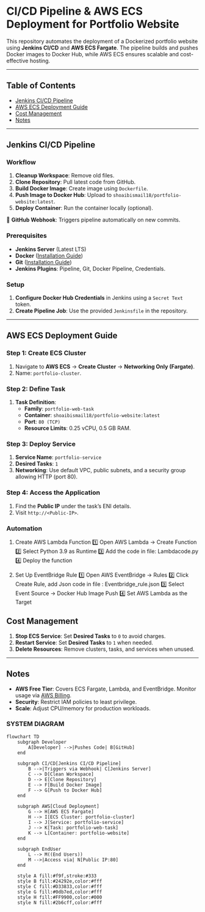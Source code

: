 # CI/CD Pipeline & AWS ECS Deployment for Portfolio Website

This repository automates the deployment of a Dockerized portfolio website using **Jenkins CI/CD** and **AWS ECS Fargate**. The pipeline builds and pushes Docker images to Docker Hub, while AWS ECS ensures scalable and cost-effective hosting.

---

## Table of Contents
- [Jenkins CI/CD Pipeline](#jenkins-cicd-pipeline)
- [AWS ECS Deployment Guide](#aws-ecs-deployment-guide)
- [Cost Management](#cost-management)
- [Notes](#notes)

---

## Jenkins CI/CD Pipeline

### Workflow
1. **Cleanup Workspace**: Remove old files.
2. **Clone Repository**: Pull latest code from GitHub.
3. **Build Docker Image**: Create image using `Dockerfile`.
4. **Push Image to Docker Hub**: Upload to `shoaibismail18/portfolio-website:latest`.
5. **Deploy Container**: Run the container locally (optional).

🔔 **GitHub Webhook**: Triggers pipeline automatically on new commits.

### Prerequisites
- **Jenkins Server** (Latest LTS)
- **Docker** ([Installation Guide](https://www.docker.com/get-started))
- **Git** ([Installation Guide](https://git-scm.com/downloads))
- **Jenkins Plugins**: Pipeline, Git, Docker Pipeline, Credentials.

### Setup
1. **Configure Docker Hub Credentials** in Jenkins using a `Secret Text` token.
2. **Create Pipeline Job**: Use the provided `Jenkinsfile` in the repository.

---

## AWS ECS Deployment Guide

### Step 1: Create ECS Cluster
1. Navigate to **AWS ECS** → **Create Cluster** → **Networking Only (Fargate)**.
2. Name: `portfolio-cluster`.

### Step 2: Define Task
1. **Task Definition**:
   - **Family**: `portfolio-web-task`
   - **Container**: `shoaibismail18/portfolio-website:latest`
   - **Port**: `80 (TCP)`
   - **Resource Limits**: 0.25 vCPU, 0.5 GB RAM.

### Step 3: Deploy Service
1. **Service Name**: `portfolio-service`
2. **Desired Tasks**: `1`
3. **Networking**: Use default VPC, public subnets, and a security group allowing HTTP (port 80).

### Step 4: Access the Application
1. Find the **Public IP** under the task’s ENI details.
2. Visit `http://<Public-IP>`.

### Automation ###
1. Create AWS Lambda Function
1️⃣ Open AWS Lambda → Create Function
2️⃣ Select Python 3.9 as Runtime
3️⃣ Add the code in file: Lambdacode.py
4️⃣ Deploy the function

2. Set Up EventBridge Rule
1️⃣ Open AWS EventBridge → Rules
2️⃣ Click Create Rule, add Json code in file : Eventbridge_rule.json
3️⃣ Select Event Source → Docker Hub Image Push
4️⃣ Set AWS Lambda as the Target


## Cost Management
1. **Stop ECS Service**: Set **Desired Tasks** to `0` to avoid charges.
2. **Restart Service**: Set **Desired Tasks** to `1` when needed.
3. **Delete Resources**: Remove clusters, tasks, and services when unused.

---

## Notes
- **AWS Free Tier**: Covers ECS Fargate, Lambda, and EventBridge. Monitor usage via [AWS Billing](https://console.aws.amazon.com/billing/).
- **Security**: Restrict IAM policies to least privilege.
- **Scale**: Adjust CPU/memory for production workloads.


### SYSTEM DIAGRAM ###

```mermaid
flowchart TD
    subgraph Developer
        A[Developer] -->|Pushes Code| B[GitHub]
    end

    subgraph CI/CD[Jenkins CI/CD Pipeline]
        B -->|Triggers via Webhook| C[Jenkins Server]
        C --> D[Clean Workspace]
        D --> E[Clone Repository]
        E --> F[Build Docker Image]
        F --> G[Push to Docker Hub]
    end

    subgraph AWS[Cloud Deployment]
        G --> H[AWS ECS Fargate]
        H --> I[ECS Cluster: portfolio-cluster]
        I --> J[Service: portfolio-service]
        J --> K[Task: portfolio-web-task]
        K --> L[Container: portfolio-website]
    end

    subgraph EndUser
        L --> M((End Users))
        M -->|Access via| N[Public IP:80]
    end

    style A fill:#f9f,stroke:#333
    style B fill:#24292e,color:#fff
    style C fill:#D33833,color:#fff
    style G fill:#0db7ed,color:#fff
    style H fill:#FF9900,color:#000
    style N fill:#2b6cff,color:#fff
